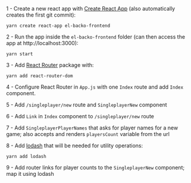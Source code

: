 1 - Create a new react app with [Create React App](https://github.com/facebook/create-react-app) (also automatically creates the first git commit):
```
yarn create react-app el-backo-frontend
```

2 - Run the app inside the `el-backo-frontend` folder (can then access the app at http://localhost:3000):
```
yarn start
```

3 - Add [React Router](https://reacttraining.com/react-router/web/guides/quick-start) package with:
```
yarn add react-router-dom
```

4 - Configure React Router in `App.js` with one `Index` route and add `Index` component.

5 - Add `/singleplayer/new` route and `SingleplayerNew` component

6 - Add `Link` in `Index` component to `/singleplayer/new` route

7 - Add `SingleplayerPlayerNames` that asks for player names for a new game; also accepts and renders `playersCount` variable from the url

8 - Add [lodash](https://lodash.com) that will be needed for utility operations:
```
yarn add lodash
```

9 - Add router links for player counts to the `SingleplayerNew` component; map it using lodash
